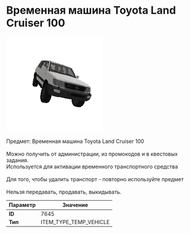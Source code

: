 # Временная машина Toyota Land Cruiser 100

![Item Image](../img/7645.webp?raw=true)

Предмет: Временная машина Toyota Land Cruiser 100<br><br>Можно получить от администрации, из промокодов и в квестовых задания.<br>Используется для активации временного транспортного средства<br><br>Для того, чтобы удалить транспорт - повторно используйте предмет<br><br>Нельзя передавать, продавать, выкидывать.


| Параметр | Значение |
|----------|----------|
| **ID** | 7645 |
| **Тип** | ITEM_TYPE_TEMP_VEHICLE |

